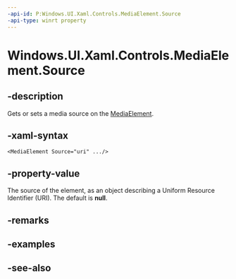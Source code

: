 ```yaml
---
-api-id: P:Windows.UI.Xaml.Controls.MediaElement.Source
-api-type: winrt property
---
```


<!-- Property syntax
public Windows.Foundation.Uri Source { get;  set; }
-->

# Windows.UI.Xaml.Controls.MediaElement.Source

## -description
Gets or sets a media source on the [MediaElement](mediaelement.md).


## -xaml-syntax
```xaml
<MediaElement Source="uri" .../>
```


## -property-value
The source of the element, as an object describing a Uniform Resource Identifier (URI). The default is **null**.

## -remarks

## -examples

## -see-also
